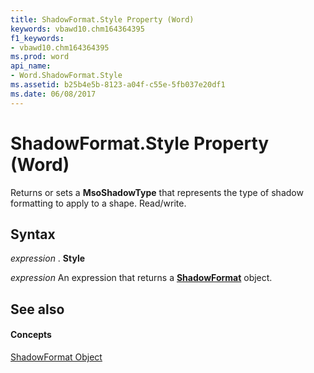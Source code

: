```yaml
---
title: ShadowFormat.Style Property (Word)
keywords: vbawd10.chm164364395
f1_keywords:
- vbawd10.chm164364395
ms.prod: word
api_name:
- Word.ShadowFormat.Style
ms.assetid: b25b4e5b-8123-a04f-c55e-5fb037e20df1
ms.date: 06/08/2017
---
```



# ShadowFormat.Style Property (Word)

Returns or sets a **MsoShadowType** that represents the type of shadow formatting to apply to a shape. Read/write.


## Syntax

 _expression_ . **Style**

 _expression_ An expression that returns a **[ShadowFormat](shadowformat-object-word.md)** object.


## See also


#### Concepts


[ShadowFormat Object](shadowformat-object-word.md)

